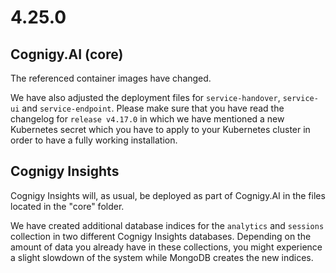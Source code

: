 # 4.25.0
## Cognigy.AI (core)
The referenced container images have changed.

We have also adjusted the deployment files for `service-handover`, `service-ui` and `service-endpoint`. Please make sure that you have read the changelog for `release v4.17.0` in which we have mentioned a new Kubernetes secret which you have to apply to your Kubernetes cluster in order to have a fully working installation.

## Cognigy Insights
Cognigy Insights will, as usual, be deployed as part of Cognigy.AI in the files located in the "core" folder.

We have created additional database indices for the `analytics` and `sessions` collection in two different Cognigy Insights databases. Depending on the amount of data you already have in these collections, you might experience a slight slowdown of the system while MongoDB creates the new indices.